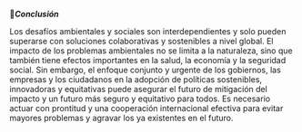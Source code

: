 📑_**Conclusión**_

Los desafíos ambientales y sociales son interdependientes y solo pueden superarse con soluciones colaborativas y sostenibles a nivel global. 
El impacto de los problemas ambientales no se limita a la naturaleza, sino que también tiene efectos importantes en la salud, la economía y la seguridad social. 
Sin embargo, el enfoque conjunto y urgente de los gobiernos, las empresas y los ciudadanos en la adopción de políticas sostenibles, innovadoras y equitativas puede asegurar el futuro de mitigación del impacto y un futuro más seguro y equitativo para todos. 
Es necesario actuar con prontitud y una cooperación internacional efectiva para evitar mayores problemas y agravar los ya existentes en el futuro.
